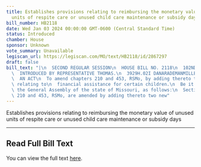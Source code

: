 ```yaml
---
title: Establishes provisions relating to reimbursing the monetary value of unused
  units of respite care or unused child care maintenance or subsidy days
bill_number: HB2118
date: Wed Jan 03 2024 00:00:00 GMT-0600 (Central Standard Time)
status: Introduced
chamber: House
sponsor: Unknown
vote_summary: Unavailable
legiscan_url: https://legiscan.com/MO/text/HB2118/id/2867297
draft: false
bill_text: "|\n  SECOND REGULAR SESSION\n  HOUSE BILL NO. 2118\n  102ND GENERAL ASSEMBLY\n\
  \  INTRODUCED BY REPRESENTATIVE THOMAS.\n  3929H.02I DANARADEMANMILLER,ChiefClerk\n\
  \  AN ACT\n  To amend chapters 210 and 453, RSMo, by adding thereto two new sections\
  \ relating to\n  financial assistance for certain children.\n  Be it enacted by\
  \ the General Assembly of the state of Missouri, as follows:\n  Section A. Chapters\
  \ 210 and 453, RSMo, are amended by adding thereto two new"
---
```

Establishes provisions relating to reimbursing the monetary value of unused units of respite care or unused child care maintenance or subsidy days

---

## Read Full Bill Text

You can view the full text [here](https://legiscan.com/MO/text/HB2118/id/2867297).
